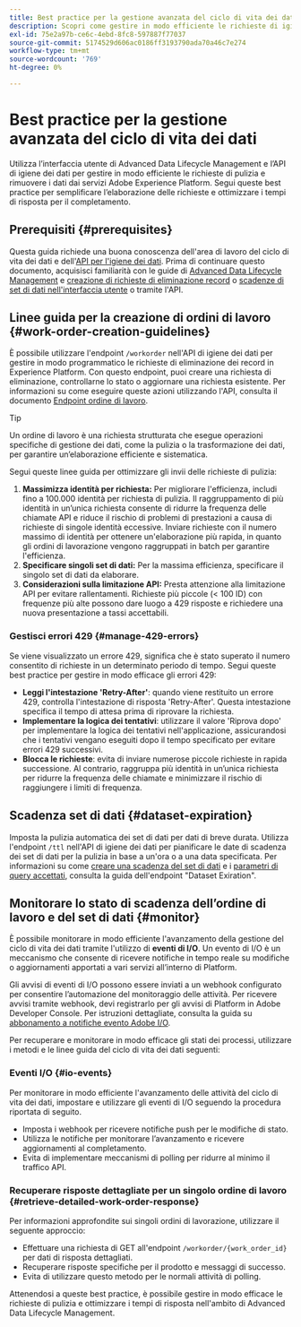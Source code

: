 ```yaml
---
title: Best practice per la gestione avanzata del ciclo di vita dei dati
description: Scopri come gestire in modo efficiente le richieste di igiene dei dati in Adobe Experience Platform utilizzando l’interfaccia utente di Advanced Data Lifecycle Management e l’API di igiene dei dati. Questa guida descrive le best practice per massimizzare le identità per richiesta, specificare singoli set di dati e prestare attenzione alla limitazione delle API per evitare rallentamenti. Il documento include le linee guida per l’impostazione della pulizia automatica dei set di dati, le modalità di monitoraggio degli stati degli ordini di lavoro e i metodi dettagliati di recupero delle risposte. Segui queste procedure per semplificare l’elaborazione delle richieste e ottimizzare i tempi di risposta.
exl-id: 75e2a97b-ce6c-4ebd-8fc8-597887f77037
source-git-commit: 5174529d606ac0186ff3193790ada70a46c7e274
workflow-type: tm+mt
source-wordcount: '769'
ht-degree: 0%

---
```


# Best practice per la gestione avanzata del ciclo di vita dei dati

Utilizza l’interfaccia utente di Advanced Data Lifecycle Management e l’API di igiene dei dati per gestire in modo efficiente le richieste di pulizia e rimuovere i dati dai servizi Adobe Experience Platform. Segui queste best practice per semplificare l’elaborazione delle richieste e ottimizzare i tempi di risposta per il completamento.

## Prerequisiti {#prerequisites}

Questa guida richiede una buona conoscenza dell&#39;area di lavoro del ciclo di vita dei dati e dell&#39;[API per l&#39;igiene dei dati](./api/overview.md). Prima di continuare questo documento, acquisisci familiarità con le guide di [Advanced Data Lifecycle Management](./home.md) e [creazione di richieste di eliminazione record](./ui/record-delete.md) o [scadenze di set di dati nell&#39;interfaccia utente](./ui/dataset-expiration.md) o tramite l&#39;API.

## Linee guida per la creazione di ordini di lavoro {#work-order-creation-guidelines}

È possibile utilizzare l&#39;endpoint `/workorder` nell&#39;API di igiene dei dati per gestire in modo programmatico le richieste di eliminazione dei record in Experience Platform. Con questo endpoint, puoi creare una richiesta di eliminazione, controllarne lo stato o aggiornare una richiesta esistente. Per informazioni su come eseguire queste azioni utilizzando l&#39;API, consulta il documento [Endpoint ordine di lavoro](./api/workorder.md).

>[!TIP]
>
>Un ordine di lavoro è una richiesta strutturata che esegue operazioni specifiche di gestione dei dati, come la pulizia o la trasformazione dei dati, per garantire un’elaborazione efficiente e sistematica.

Segui queste linee guida per ottimizzare gli invii delle richieste di pulizia:

1. **Massimizza identità per richiesta:** Per migliorare l&#39;efficienza, includi fino a 100.000 identità per richiesta di pulizia. Il raggruppamento di più identità in un’unica richiesta consente di ridurre la frequenza delle chiamate API e riduce il rischio di problemi di prestazioni a causa di richieste di singole identità eccessive. Inviare richieste con il numero massimo di identità per ottenere un&#39;elaborazione più rapida, in quanto gli ordini di lavorazione vengono raggruppati in batch per garantire l&#39;efficienza.
2. **Specificare singoli set di dati:** Per la massima efficienza, specificare il singolo set di dati da elaborare.
3. **Considerazioni sulla limitazione API:** Presta attenzione alla limitazione API per evitare rallentamenti. Richieste più piccole (&lt; 100 ID) con frequenze più alte possono dare luogo a 429 risposte e richiedere una nuova presentazione a tassi accettabili.

### Gestisci errori 429 {#manage-429-errors}

Se viene visualizzato un errore 429, significa che è stato superato il numero consentito di richieste in un determinato periodo di tempo. Segui queste best practice per gestire in modo efficace gli errori 429:

- **Leggi l&#39;intestazione &#39;Retry-After&#39;**: quando viene restituito un errore 429, controlla l&#39;intestazione di risposta &#39;Retry-After&#39;. Questa intestazione specifica il tempo di attesa prima di riprovare la richiesta.
- **Implementare la logica dei tentativi**: utilizzare il valore &#39;Riprova dopo&#39; per implementare la logica dei tentativi nell&#39;applicazione, assicurandosi che i tentativi vengano eseguiti dopo il tempo specificato per evitare errori 429 successivi.
- **Blocca le richieste**: evita di inviare numerose piccole richieste in rapida successione. Al contrario, raggruppa più identità in un’unica richiesta per ridurre la frequenza delle chiamate e minimizzare il rischio di raggiungere i limiti di frequenza.

## Scadenza set di dati {#dataset-expiration}

Imposta la pulizia automatica dei set di dati per dati di breve durata. Utilizza l&#39;endpoint `/ttl` nell&#39;API di igiene dei dati per pianificare le date di scadenza dei set di dati per la pulizia in base a un&#39;ora o a una data specificata. Per informazioni su come [creare una scadenza del set di dati](./api/dataset-expiration.md) e i [parametri di query accettati](./api/dataset-expiration.md#query-params), consulta la guida dell&#39;endpoint &quot;Dataset Exiration&quot;.

## Monitorare lo stato di scadenza dell’ordine di lavoro e del set di dati {#monitor}

È possibile monitorare in modo efficiente l&#39;avanzamento della gestione del ciclo di vita dei dati tramite l&#39;utilizzo di **eventi di I/O**. Un evento di I/O è un meccanismo che consente di ricevere notifiche in tempo reale su modifiche o aggiornamenti apportati a vari servizi all’interno di Platform.

Gli avvisi di eventi di I/O possono essere inviati a un webhook configurato per consentire l’automazione del monitoraggio delle attività. Per ricevere avvisi tramite webhook, devi registrarlo per gli avvisi di Platform in Adobe Developer Console. Per istruzioni dettagliate, consulta la guida su [abbonamento a notifiche evento Adobe I/O](../observability/alerts/subscribe.md).

Per recuperare e monitorare in modo efficace gli stati dei processi, utilizzare i metodi e le linee guida del ciclo di vita dei dati seguenti:

### Eventi I/O {#io-events}

Per monitorare in modo efficiente l&#39;avanzamento delle attività del ciclo di vita dei dati, impostare e utilizzare gli eventi di I/O seguendo la procedura riportata di seguito.

- Imposta i webhook per ricevere notifiche push per le modifiche di stato.
- Utilizza le notifiche per monitorare l’avanzamento e ricevere aggiornamenti al completamento.
- Evita di implementare meccanismi di polling per ridurre al minimo il traffico API.

### Recuperare risposte dettagliate per un singolo ordine di lavoro {#retrieve-detailed-work-order-response}

Per informazioni approfondite sui singoli ordini di lavorazione, utilizzare il seguente approccio:

- Effettuare una richiesta di GET all&#39;endpoint `/workorder/{work_order_id}` per dati di risposta dettagliati.
- Recuperare risposte specifiche per il prodotto e messaggi di successo.
- Evita di utilizzare questo metodo per le normali attività di polling.

Attenendosi a queste best practice, è possibile gestire in modo efficace le richieste di pulizia e ottimizzare i tempi di risposta nell&#39;ambito di Advanced Data Lifecycle Management.
